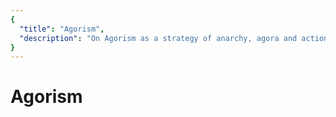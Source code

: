 ```yaml
---
{
  "title": "Agorism",
  "description": "On Agorism as a strategy of anarchy, agora and action. Towards Liberty is an archive of knowledge about Bitcoin, Economics and Natural Law."
}
---
```


# Agorism

